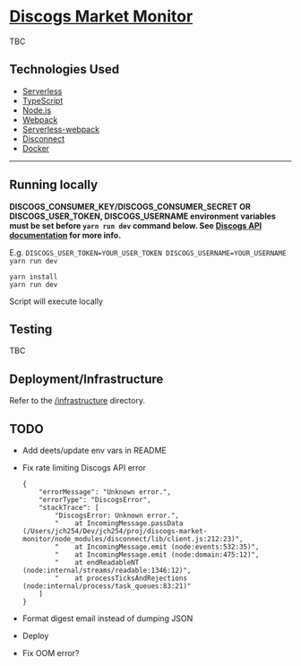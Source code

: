# [Discogs Market Monitor](https://603.nz)

TBC

## Technologies Used

* [Serverless](https://github.com/serverless/serverless)
* [TypeScript](https://github.com/microsoft/typescript)
* [Node.js](https://github.com/nodejs/node)
* [Webpack](https://github.com/webpack/webpack)
* [Serverless-webpack](https://github.com/elastic-coders/serverless-webpack)
* [Disconnect](https://github.com/bartve/disconnect)
* [Docker](https://www.docker.com)

---

## Running locally

**DISCOGS_CONSUMER_KEY/DISCOGS_CONSUMER_SECRET OR DISCOGS_USER_TOKEN, DISCOGS_USERNAME environment variables must be set before `yarn run dev` command below. See [Discogs API documentation](http://www.discogs.com/developers/#page:authentication) for more info.**

E.g. `DISCOGS_USER_TOKEN=YOUR_USER_TOKEN DISCOGS_USERNAME=YOUR_USERNAME yarn run dev`

```
yarn install
yarn run dev
```

Script will execute locally

## Testing

TBC

## Deployment/Infrastructure

Refer to the [/infrastructure](./infrastructure) directory.

## TODO

* Add deets/update env vars in README
* Fix rate limiting Discogs API error

  ```
  {
      "errorMessage": "Unknown error.",
      "errorType": "DiscogsError",
      "stackTrace": [
          "DiscogsError: Unknown error.",
          "    at IncomingMessage.passData (/Users/jch254/Dev/jch254/proj/discogs-market-monitor/node_modules/disconnect/lib/client.js:212:23)",
          "    at IncomingMessage.emit (node:events:532:35)",
          "    at IncomingMessage.emit (node:domain:475:12)",
          "    at endReadableNT (node:internal/streams/readable:1346:12)",
          "    at processTicksAndRejections (node:internal/process/task_queues:83:21)"
      ]
  }
  ```

* Format digest email instead of dumping JSON
* Deploy
* Fix OOM error?

